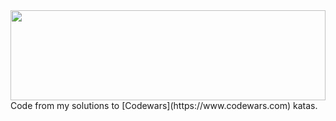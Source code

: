 <a href="https://www.codewars.com/users/vladkha/">
  <img src="https://www.codewars.com/users/vladkha/badges/large" width="100%" height="144">
</a>
Code from my solutions to [Codewars](https://www.codewars.com) katas.